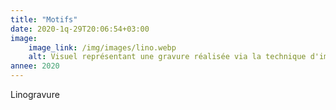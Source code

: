 ```yaml
---
title: "Motifs"
date: 2020-1q-29T20:06:54+03:00
image:
    image_link: /img/images/lino.webp
    alt: Visuel représentant une gravure réalisée via la technique d'impression en creux tetrapak.
annee: 2020
---
```

Linogravure